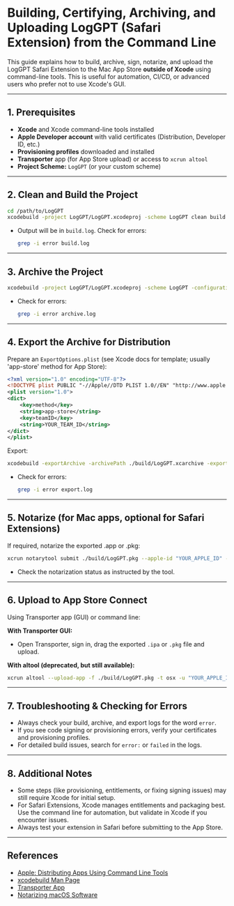 # Building, Certifying, Archiving, and Uploading LogGPT (Safari Extension) from the Command Line

This guide explains how to build, archive, sign, notarize, and upload the LogGPT Safari Extension to the Mac App Store **outside of Xcode** using command-line tools. This is useful for automation, CI/CD, or advanced users who prefer not to use Xcode's GUI.

---

## 1. Prerequisites

- **Xcode** and Xcode command-line tools installed
- **Apple Developer account** with valid certificates (Distribution, Developer ID, etc.)
- **Provisioning profiles** downloaded and installed
- **Transporter** app (for App Store upload) or access to `xcrun altool`
- **Project Scheme:** `LogGPT` (or your custom scheme)

---

## 2. Clean and Build the Project

```bash
cd /path/to/LogGPT
xcodebuild -project LogGPT/LogGPT.xcodeproj -scheme LogGPT clean build | tee build.log
```
- Output will be in `build.log`. Check for errors:
  ```bash
  grep -i error build.log
  ```

---

## 3. Archive the Project

```bash
xcodebuild -project LogGPT/LogGPT.xcodeproj -scheme LogGPT -configuration Release archive -archivePath ./build/LogGPT.xcarchive | tee archive.log
```
- Check for errors:
  ```bash
  grep -i error archive.log
  ```

---

## 4. Export the Archive for Distribution

Prepare an `ExportOptions.plist` (see Xcode docs for template; usually 'app-store' method for App Store):
```xml
<?xml version="1.0" encoding="UTF-8"?>
<!DOCTYPE plist PUBLIC "-//Apple//DTD PLIST 1.0//EN" "http://www.apple.com/DTDs/PropertyList-1.0.dtd">
<plist version="1.0">
<dict>
    <key>method</key>
    <string>app-store</string>
    <key>teamID</key>
    <string>YOUR_TEAM_ID</string>
</dict>
</plist>
```

Export:
```bash
xcodebuild -exportArchive -archivePath ./build/LogGPT.xcarchive -exportOptionsPlist ExportOptions.plist -exportPath ./build | tee export.log
```
- Check for errors:
  ```bash
  grep -i error export.log
  ```

---

## 5. Notarize (for Mac apps, optional for Safari Extensions)

If required, notarize the exported .app or .pkg:
```bash
xcrun notarytool submit ./build/LogGPT.pkg --apple-id "YOUR_APPLE_ID" --team-id "YOUR_TEAM_ID" --password "APP_SPECIFIC_PASSWORD" --wait
```
- Check the notarization status as instructed by the tool.

---

## 6. Upload to App Store Connect

Using Transporter app (GUI) or command line:

**With Transporter GUI:**
- Open Transporter, sign in, drag the exported `.ipa` or `.pkg` file and upload.

**With altool (deprecated, but still available):**
```bash
xcrun altool --upload-app -f ./build/LogGPT.pkg -t osx -u "YOUR_APPLE_ID" -p "APP_SPECIFIC_PASSWORD"
```

---

## 7. Troubleshooting & Checking for Errors

- Always check your build, archive, and export logs for the word `error`.
- If you see code signing or provisioning errors, verify your certificates and provisioning profiles.
- For detailed build issues, search for `error:` or `failed` in the logs.

---

## 8. Additional Notes

- Some steps (like provisioning, entitlements, or fixing signing issues) may still require Xcode for initial setup.
- For Safari Extensions, Xcode manages entitlements and packaging best. Use the command line for automation, but validate in Xcode if you encounter issues.
- Always test your extension in Safari before submitting to the App Store.

---

## References
- [Apple: Distributing Apps Using Command Line Tools](https://developer.apple.com/documentation/xcode/distributing-your-app-for-testing-and-release)
- [xcodebuild Man Page](https://ss64.com/osx/xcodebuild.html)
- [Transporter App](https://apps.apple.com/us/app/transporter/id1450874784)
- [Notarizing macOS Software](https://developer.apple.com/documentation/security/notarizing_macos_software_before_distribution)
